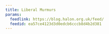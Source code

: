 ```yaml
---
title: Liberal Murmurs
params:
  feedlink: https://blog.halon.org.uk/feed/
  feedid: ea57ce4123d3d0edcb6cccb8d4b2d381
---
```

